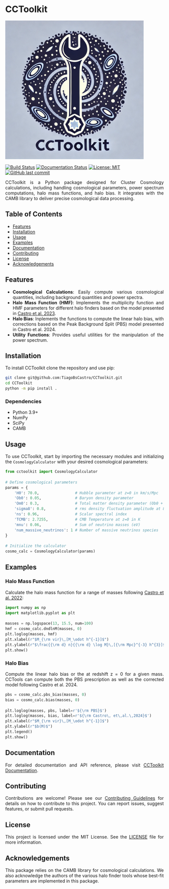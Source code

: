 # CCToolkit

<img src="./cctoolkit.png" width="440" alt="Logo">

[![Build Status](https://github.com/TiagoBsCastro/CCToolkit/actions/workflows/build.yml/badge.svg)](https://github.com/TiagoBsCastro/CCToolkit/actions)
[![Documentation Status](https://readthedocs.org/projects/cctoolkit/badge/?version=latest)](https://cctoolkit.readthedocs.io/en/latest/?badge=latest)
[![License: MIT](https://img.shields.io/badge/License-MIT-yellow.svg)](https://opensource.org/licenses/MIT)
[![GitHub last commit](https://img.shields.io/github/last-commit/TiagoBsCastro/CCToolkit.svg)](https://github.com/TiagoBsCastro/CCToolkit/commits/main)

<div align="justify">

CCToolkit is a Python package designed for Cluster Cosmology calculations, including handling cosmological parameters, power spectrum computations, halo mass functions, and halo bias. It integrates with the CAMB library to deliver precise cosmological data processing.

## Table of Contents
- [Features](#features)
- [Installation](#installation)
- [Usage](#usage)
- [Examples](#examples)
- [Documentation](#documentation)
- [Contributing](#contributing)
- [License](#license)
- [Acknowledgements](#acknowledgements)

## Features

- **Cosmological Calculations**: Easily compute various cosmological quantities, including background quantities and power spectra.
- **Halo Mass Function (HMF)**: Implements the multiplicity function and HMF parameters for different halo finders based on the model presented in [Castro et al. 2023](https://inspirehep.net/literature/2132031).
- **Halo Bias**: Inplements the functions to compute the linear halo bias, with corrections based on the Peak Background Split (PBS) model presented in Castro et al. 2024.
- **Utility Functions**: Provides useful utilities for the manipulation of the power spectrum.

## Installation

To install CCToolkit clone the repository and use pip:

```bash
git clone git@github.com:TiagoBsCastro/CCToolkit.git
cd CCToolkit
python -m pip install .
```

### Dependencies

- Python 3.9+
- NumPy
- SciPy
- CAMB

## Usage

To use CCToolkit, start by importing the necessary modules and initializing the `CosmologyCalculator` with your desired cosmological parameters:

```python
from cctoolkit import CosmologyCalculator

# Define cosmological parameters
params = {
    'H0': 70.0,                # Hubble parameter at z=0 in km/s/Mpc
    'Ob0': 0.05,               # Baryon density parameter
    'Om0': 0.3,                # Total matter density parameter (Ob0 + Om_c0)
    'sigma8': 0.8,             # rms density fluctuation amplitude at 8 h^-1 Mpc
    'ns': 0.96,                # Scalar spectral index
    'TCMB': 2.7255,            # CMB Temperature at z=0 in K
    'mnu': 0.06,               # Sum of neutrino masses (eV)
    'num_massive_neutrinos': 1 # Number of massive neutrinos species
}

# Initialize the calculator
cosmo_calc = CosmologyCalculator(params)
```

## Examples

### Halo Mass Function

Calculate the halo mass function for a range of masses following [Castro et al. 2022](https://inspirehep.net/literature/2132031):

```python
import numpy as np
import matplotlib.pyplot as plt

masses = np.logspace(13, 15.5, num=100)
hmf = cosmo_calc.dndlnM(masses, 0)
plt.loglog(masses, hmf)
plt.xlabel(r"$M_{\rm vir}\,[M_\odot h^{-1}]$")
plt.ylabel(r"$\frac{{\rm d} n}{{\rm d} \log M}\,[{\rm Mpc}^{-3} h^{3}]$")
plt.show()
```

### Halo Bias

Compute the linear halo bias or the at redshift z = 0 for a given mass. CCTools can compute both the PBS prescription as well as the corrected model following Castro et al. 2024.

```python
pbs = cosmo_calc.pbs_bias(masses, 0)
bias = cosmo_calc.bias(masses, 0)

plt.loglog(masses, pbs, label=r'${\rm PBS}$')
plt.loglog(masses, bias, label=r'${\rm Castro\, et\,al.\,2024}$')
plt.xlabel(r"$M_{\rm vir}\,[M_\odot h^{-1}]$")
plt.ylabel(r"$b(M)$")
plt.legend()
plt.show()
```

## Documentation

For detailed documentation and API reference, please visit [CCToolkit Documentation](https://cctoolkit.readthedocs.io).

## Contributing

Contributions are welcome! Please see our [Contributing Guidelines](CONTRIBUTING.md) for details on how to contribute to this project. You can report issues, suggest features, or submit pull requests.

## License

This project is licensed under the MIT License. See the [LICENSE](LICENSE) file for more information.

## Acknowledgements

This package relies on the CAMB library for cosmological calculations. We also acknowledge the authors of the various halo finder tools whose best-fit parameters are implemented in this package.

</div>